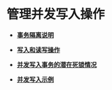 # 管理并发写入操作<a name="ZH-CN_TOPIC_0289900509"></a>

-   **[事务隔离说明](事务隔离说明.md)**  

-   **[写入和读写操作](写入和读写操作.md)**  

-   **[并发写入事务的潜在死锁情况](并发写入事务的潜在死锁情况.md)**  

-   **[并发写入示例](并发写入示例.md)**  


